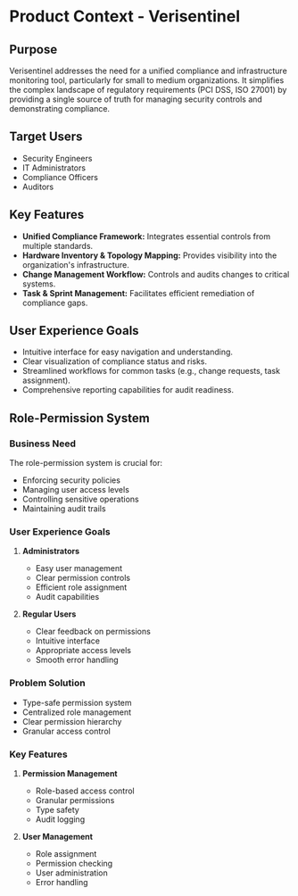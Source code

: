 # Product Context - Verisentinel

## Purpose
Verisentinel addresses the need for a unified compliance and infrastructure monitoring tool, particularly for small to medium organizations. It simplifies the complex landscape of regulatory requirements (PCI DSS, ISO 27001) by providing a single source of truth for managing security controls and demonstrating compliance.

## Target Users
- Security Engineers
- IT Administrators
- Compliance Officers
- Auditors

## Key Features
- **Unified Compliance Framework:** Integrates essential controls from multiple standards.
- **Hardware Inventory & Topology Mapping:** Provides visibility into the organization's infrastructure.
- **Change Management Workflow:** Controls and audits changes to critical systems.
- **Task & Sprint Management:** Facilitates efficient remediation of compliance gaps.

## User Experience Goals
- Intuitive interface for easy navigation and understanding.
- Clear visualization of compliance status and risks.
- Streamlined workflows for common tasks (e.g., change requests, task assignment).
- Comprehensive reporting capabilities for audit readiness.

## Role-Permission System

### Business Need
The role-permission system is crucial for:
- Enforcing security policies
- Managing user access levels
- Controlling sensitive operations
- Maintaining audit trails

### User Experience Goals
1. **Administrators**
   - Easy user management
   - Clear permission controls
   - Efficient role assignment
   - Audit capabilities

2. **Regular Users**
   - Clear feedback on permissions
   - Intuitive interface
   - Appropriate access levels
   - Smooth error handling

### Problem Solution
- Type-safe permission system
- Centralized role management
- Clear permission hierarchy
- Granular access control

### Key Features
1. **Permission Management**
   - Role-based access control
   - Granular permissions
   - Type safety
   - Audit logging

2. **User Management**
   - Role assignment
   - Permission checking
   - User administration
   - Error handling

